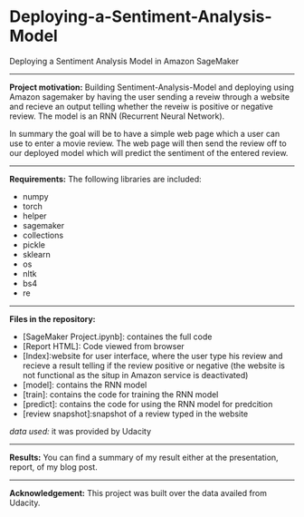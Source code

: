 # Deploying-a-Sentiment-Analysis-Model
Deploying a Sentiment Analysis Model in Amazon SageMaker

---------------------------------------------------------

**Project motivation:** Building Sentiment-Analysis-Model and deploying using Amazon sagemaker by having the user sending a reveiw through a website and recieve an output telling whether the reveiw is positive or negative review. The model is an RNN (Recurrent Neural Network). 

In summary the goal will be to have a simple web page which a user can use to enter a movie review. The web page will then send the review off to our deployed model which will predict the sentiment of the entered review.

----------------------------------------------------------

**Requirements:**
The following libraries are included:
* numpy
* torch
* helper
* sagemaker
* collections
* pickle
* sklearn
* os
* nltk
* bs4
* re

----------------------------------------------------------

**Files in the repository:**
* [SageMaker Project.ipynb]: containes the full code
* [Report HTML]: Code viewed from browser
* [Index]:website for user interface, where the user type his review and recieve a result telling if the review positive or negative (the website is not functional as the situp in Amazon service is deactivated)
* [model]: contains the RNN model
* [train]: contains the code for training the RNN model
* [predict]: contains the code for using the RNN model for predcition
* [review snapshot]:snapshot of a review typed in the website

*data used:* it was provided by Udacity

-----------------------------------------------------------------

**Results:**
You can find a summary of my result either at the presentation, report, of my blog post.

-------------------------------------------------------------------

**Acknowledgement:**
This project was built over the data availed from Udacity.
